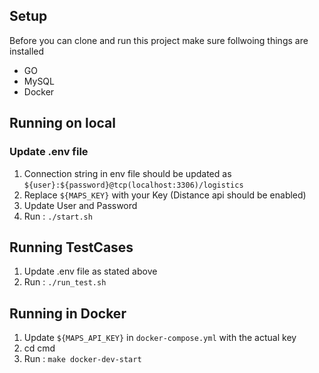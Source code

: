 ## Setup
Before you can clone and run this project make sure follwoing things are installed 
- GO
- MySQL 
- Docker 

## Running on local
### Update .env file 
1. Connection string in env file should be updated as `${user}:${password}@tcp(localhost:3306)/logistics`
2. Replace `${MAPS_KEY}` with your Key (Distance api should be enabled)
3. Update User and Password
4. Run :  `./start.sh` 

## Running TestCases 
1. Update .env file as stated above
2. Run : `./run_test.sh` 

## Running in Docker
1. Update `${MAPS_API_KEY}` in `docker-compose.yml` with the actual key
2. cd cmd 
3. Run : `make docker-dev-start` 
